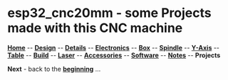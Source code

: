 # esp32_cnc20mm - some Projects made with this CNC machine

**[Home](readme.md)** --
**[Design](design.md)** --
**[Details](details.md)** --
**[Electronics](electronics.md)** --
**[Box](box.md)** --
**[Spindle](spindle.md)** --
**[Y-Axis](y_axis.md)** --
**[Table](table.md)** --
**[Build](build.md)** --
**[Laser](laser.md)** --
**[Accessories](accessories.md)** --
**[Software](software.md)** --
**[Notes](notes.md)** --
**Projects**




**Next** - back to the [**beginning**](readme.md) ...
